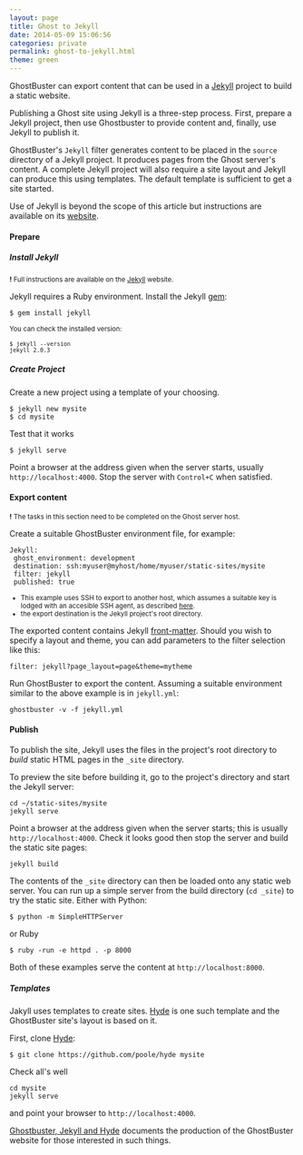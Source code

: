 ```yaml
---
layout: page
title: Ghost to Jekyll
date: 2014-05-09 15:06:56
categories: private
permalink: ghost-to-jekyll.html
theme: green
---
```



GhostBuster can export content that can be used in a [Jekyll](http://jekyllrb.com) project to build a static website.

Publishing a Ghost site using Jekyll is a three-step process. First, prepare a Jekyll project, then use Ghostbuster to provide content and, finally, use Jekyll to publish it.

GhostBuster's `Jekyll` filter generates content to be placed in the `source` directory of a Jekyll project. It produces pages from the Ghost server's content. A complete Jekyll project will also require a site layout and Jekyll can produce this using templates. The default template is sufficient to get a site started.

Use of Jekyll is beyond the scope of this article but instructions are available on its [website](http://jekyllrb.com).

#### Prepare

##### Install Jekyll

<small>**!** Full instructions are available on the [Jekyll](http://jekyllrb.com) website.</small>

Jekyll requires a Ruby environment. Install the Jekyll [gem](http://rubygems.org/gems/jekyll):

    $ gem install jekyll

<small>You can check the installed version:

    $ jekyll --version
    jekyll 2.0.3     
</small>

##### Create Project
    
Create a new project using a template of your choosing.

    $ jekyll new mysite
    $ cd mysite

Test that it works

    $ jekyll serve

Point a browser at the address given when the server starts, usually `http://localhost:4000`. Stop the server with `Control+C` when satisfied.

#### Export content

<small>**!** The tasks in this section need to be completed on the Ghost server host.</small>

Create a suitable GhostBuster environment file, for example:

    Jekyll:
     ghost_environment: development
     destination: ssh:myuser@myhost/home/myuser/static-sites/mysite
     filter: jekyll
     published: true

<small>

* This example uses SSH to export to another host, which assumes a suitable key is lodged with an accesible SSH agent, as described [here]().
* the export destination is the Jekyll project's root directory.

</small>

The exported content contains Jekyll [front-matter](http://jekyllrb.com/docs/frontmatter/). Should you wish to specify a layout and theme, you can add parameters to the filter selection like this:

    filter: jekyll?page_layout=page&theme=mytheme

Run GhostBuster to export the content. Assuming a suitable environment similar to the above example is in `jekyll.yml`:

    ghostbuster -v -f jekyll.yml

#### Publish

To publish the site, Jekyll uses the files in the project's root directory to *build* static HTML pages in the `_site` directory.

To preview the site before building it, go to the project's directory and start the Jekyll server:

    cd ~/static-sites/mysite
    jekyll serve
    
Point a browser at the address given when the server starts; this is usually `http://localhost:4000`. Check it looks good then stop the server and build the static site pages:

    jekyll build

The contents of the `_site` directory can then be loaded onto any static web server. You can run up a simple server from the build directory (`cd _site`) to try the static site. Either with Python:

    $ python -m SimpleHTTPServer

or Ruby

    $ ruby -run -e httpd . -p 8000

Both of these examples serve the content at `http://localhost:8000`.


##### Templates
    
Jakyll uses templates to create sites. [Hyde](http://andhyde.com) is one such template and the GhostBuster site's layout is based on it.

First, clone [Hyde](http://andhyde.com/):

    $ git clone https://github.com/poole/hyde mysite
    
Check all's well

    cd mysite
    jekyll serve
    
and point your browser to `http://localhost:4000`. 

[Ghostbuster, Jekyll and Hyde]() documents the production of the GhostBuster website for those interested in such things.